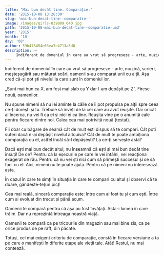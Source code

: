 ```yaml
---
title: "Mai bun decât tine. Comparație."
date: '2015-10-08 13:28:30'
slug: 'mai-bun-decat-tine--comparatie-'
image: /images/girls-839809_640.jpg
path: '2015-10-08-mai-bun-decat-tine--comparatie-.md'
year: '2015'
month: '10'
day: '08'
author: 59b473454e63ea7e4713a3d0
description: >-
     Indiferent de domeniul în care au vrut să progreseze - arte, muzică, scrieri, meșteșugărit sau măturat scări, oamenii s-au comparat unii cu alții. Așa cred că-și pot ști nivelul la care sunt în domen
---
```

<div class="kg-card-markdown"><p> Indiferent de domeniul în care au vrut să progreseze - arte, muzică, scrieri, meșteșugărit sau măturat scări, oamenii s-au comparat unii cu alții. Așa cred că-și pot ști nivelul la care sunt în domeniul lor.</p>
<p>„Sunt mai bun ca X, am fost mai slab ca Y dar l-am depășit pe Z<span style="line-height: 20.8px;">”</span>. Firesc nouă, oamenilor.</p>
<p>Nu spune nimeni să nu iei aminte la căile ce îi pot propulsa pe alții spre ceea ce-ți dorești și tu. Trebuie să înveți de la cei care au avut reușite. Dar oricât ai încerca, nu vei fi ca ei și nici ei ca tine. Reușita vine pe o anumită cale pentru fiecare dintre noi. Calea cea mai potrivită nouă (testat).</p>
<p>Fii doar cu băgare de seamă cât de mult ești dispus să te compari. Cât poți suferi dacă n-ai depășit nivelul altcuiva? Cât de mult te poate ambiționa comparația cu el, astfel încât să-l depășești? La ce-ți servește asta?</p>
<p>Dacă ești mai bun decât altul, nu înseamnă că ești și mai bun decât tine însuți! De ce? Pentru că la eșecurile pe care le vei întâlni, vei reacționa exagerat de rău. Pentru că nu vei ști nici cum să primești succesul și ce să faci cu el. Aici, nimeni nu te poate ajuta. Pentru că pe nimeni nu interesează asta. </p>
<p>În cazul în care te simți în situația în care te compari cu altul și observi că te doare, gândește-te(un pic)!</p>
<p>Cea mai reală, sinceră comparație este: între cum ai fost tu și cum ești. Între cum ai evoluat din trecut și până acum.</p>
<p>Oamenii te compară pentru că așa au fost învățați. Asta-i lumea în care trăim. Dar nu reprezintă întreaga noastră viață.</p>
<p>Oamenii  te compară ca pe tricourile din magazin sau mai bine zis, ca pe orice produs de pe raft, din păcate. </p>
<p>Totuși, cel mai exigent criteriu de comparație, constă în fiecare versiune a ta pe care o manifești în diferite etape ale vieții tale. Atât! Restul, nu mai contează.</p>
</div>
    